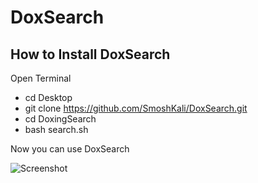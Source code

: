 # DoxSearch


## How to Install DoxSearch

Open Terminal

- cd Desktop
- git clone https://github.com/SmoshKali/DoxSearch.git
- cd DoxingSearch
- bash search.sh

Now you can use DoxSearch

![Screenshot](https://cdn.discordapp.com/attachments/710302782841946142/712341753851805743/Screenshot_2020-05-19_072935.png)
